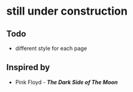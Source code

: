 still under construction
=====================

Todo
------------
 - different style for each page 


Inspired by
------------
 - Pink Floyd - ***The Dark Side of The Moon***
